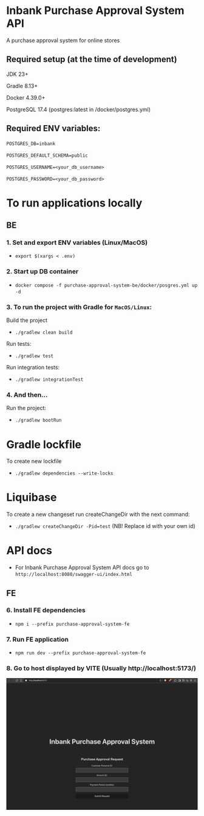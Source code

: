 # Inbank Purchase Approval System API
A purchase approval system for online stores

## Required setup (at the time of development)
JDK 23+
 
Gradle 8.13+

Docker 4.39.0+

PostgreSQL 17.4 (postgres:latest in /docker/postgres.yml)

## Required ENV variables:

`POSTGRES_DB=inbank`

`POSTGRES_DEFAULT_SCHEMA=public`

`POSTGRES_USERNAME=<your_db_username>`

`POSTGRES_PASSWORD=<your_db_password>`

# To run applications locally

## BE

### 1. Set and export ENV variables (Linux/MacOS)
* `export $(xargs < .env)`

### 2. Start up DB container
* `docker compose -f purchase-approval-system-be/docker/posgres.yml up -d`

### 3. To run the project with Gradle for `MacOS/Linux`:
Build the project
* `./gradlew clean build` 

Run tests:
* `./gradlew test`

Run integration tests:
* `./gradlew integrationTest`

### 4. And then...
Run the project:
* `./gradlew bootRun`

# Gradle lockfile
To create new lockfile
* `./gradlew dependencies --write-locks`

# Liquibase

To create a new changeset run createChangeDir with the next command:
* `./gradlew createChangeDir -Pid=test` (NB! Replace id with your own id)

# API docs
* For Inbank Purchase Approval System API docs go to `http://localhost:8080/swagger-ui/index.html`

## FE

### 6. Install FE dependencies
* `npm i --prefix purchase-approval-system-fe`

### 7. Run FE application
* `npm run dev --prefix purchase-approval-system-fe`

### 8. Go to host displayed by VITE (Usually http://localhost:5173/)

![pas](img/inbank-purchase-approval-system.png)
